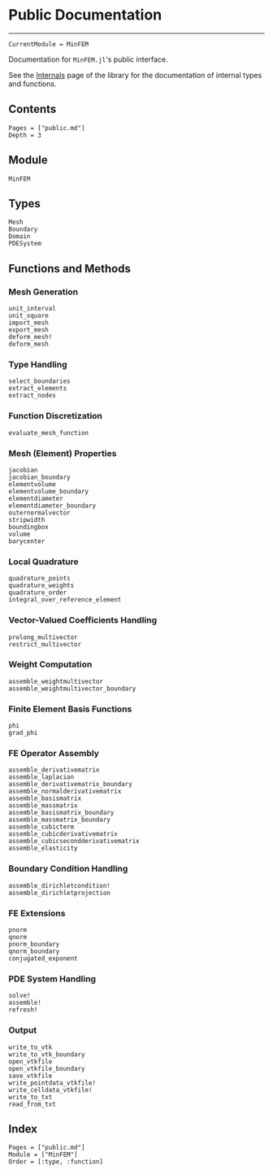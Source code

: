# Public Documentation

---

```@meta
CurrentModule = MinFEM
```

Documentation for `MinFEM.jl`'s public interface.

See the [Internals](internals.md) page of the library for the documentation 
of internal types and functions.

## Contents

```@contents
Pages = ["public.md"]
Depth = 3
```

## Module
```@docs
MinFEM
```

## Types

```@docs
Mesh
Boundary
Domain
PDESystem
```

## Functions and Methods

### Mesh Generation
```@docs
unit_interval
unit_square
import_mesh
export_mesh
deform_mesh!
deform_mesh
```

### Type Handling
```@docs
select_boundaries
extract_elements
extract_nodes
```

### Function Discretization
```@docs
evaluate_mesh_function
```

### Mesh (Element) Properties
```@docs
jacobian
jacobian_boundary
elementvolume
elementvolume_boundary
elementdiameter
elementdiameter_boundary
outernormalvector
stripwidth
boundingbox
volume
barycenter
```

### Local Quadrature
```@docs
quadrature_points
quadrature_weights
quadrature_order
integral_over_reference_element
```

### Vector-Valued Coefficients Handling
```@docs
prolong_multivector
restrict_multivector
```

### Weight Computation
```@docs
assemble_weightmultivector
assemble_weightmultivector_boundary
```

### Finite Element Basis Functions
```@docs
phi
grad_phi
```

### FE Operator Assembly
```@docs
assemble_derivativematrix
assemble_laplacian
assemble_derivativematrix_boundary
assemble_normalderivativematrix
assemble_basismatrix
assemble_massmatrix
assemble_basismatrix_boundary
assemble_massmatrix_boundary
assemble_cubicterm
assemble_cubicderivativematrix
assemble_cubicsecondderivativematrix
assemble_elasticity
```

### Boundary Condition Handling
```@docs
assemble_dirichletcondition!
assemble_dirichletprojection
```

### FE Extensions
```@docs
pnorm
qnorm
pnorm_boundary
qnorm_boundary
conjugated_exponent
```

### PDE System Handling
```@docs
solve!
assemble!
refresh!
```

### Output
```@docs
write_to_vtk
write_to_vtk_boundary
open_vtkfile
open_vtkfile_boundary
save_vtkfile
write_pointdata_vtkfile!
write_celldata_vtkfile!
write_to_txt
read_from_txt
```

## Index

```@index
Pages = ["public.md"]
Module = ["MinFEM"]
Order = [:type, :function]
```
